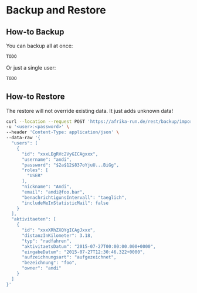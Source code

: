 # Backup and Restore

## How-to Backup

You can backup all at once:
```bash
TODO
```

Or just a single user:
```bash
TODO
```

## How-to Restore

The restore will not override existing data. It just adds unknown data!  

```bash
curl --location --request POST 'https://afrika-run.de/rest/backup/import' \
-u '<user>:<password>' \
--header 'Content-Type: application/json' \
--data-raw '{
  "users": [
    {
      "id": "xxxLEgRVc2VyGICAgxxx",
      "username": "andi",
      "password": "$2a$12$837oYjuU...BiGg",
      "roles": [
        "USER"
      ],
      "nickname": "Andi",
      "email": "andi@foo.bar",
      "benachrichtigunsIntervall": "taeglich",
      "includeMeInStatisticMail": false
    }
  ],
  "aktivitaeten": [
    {
      "id": "xxxXRhZXQYgICAgJxxx",
      "distanzInKilometer": 3.18,
      "typ": "radfahren",
      "aktivitaetsDatum": "2015-07-27T00:00:00.000+0000",
      "eingabeDatum": "2015-07-27T12:30:46.322+0000",
      "aufzeichnungsart": "aufgezeichnet",
      "bezeichnung": "foo",
      "owner": "andi"
    }
  ]
}'
```